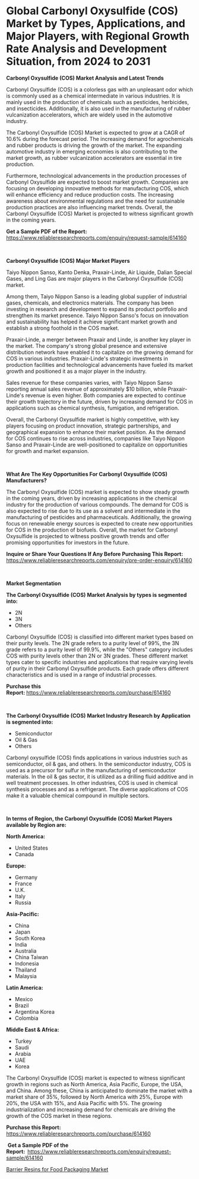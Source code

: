 <p><h1>Global Carbonyl Oxysulfide (COS) Market by Types, Applications, and Major Players, with Regional Growth Rate Analysis and Development Situation, from 2024 to 2031</h1></p><p><strong>Carbonyl Oxysulfide (COS) Market Analysis and Latest Trends</strong></p>
<p><p>Carbonyl Oxysulfide (COS) is a colorless gas with an unpleasant odor which is commonly used as a chemical intermediate in various industries. It is mainly used in the production of chemicals such as pesticides, herbicides, and insecticides. Additionally, it is also used in the manufacturing of rubber vulcanization accelerators, which are widely used in the automotive industry.</p><p>The Carbonyl Oxysulfide (COS) Market is expected to grow at a CAGR of 10.6% during the forecast period. The increasing demand for agrochemicals and rubber products is driving the growth of the market. The expanding automotive industry in emerging economies is also contributing to the market growth, as rubber vulcanization accelerators are essential in tire production. </p><p>Furthermore, technological advancements in the production processes of Carbonyl Oxysulfide are expected to boost market growth. Companies are focusing on developing innovative methods for manufacturing COS, which will enhance efficiency and reduce production costs. The increasing awareness about environmental regulations and the need for sustainable production practices are also influencing market trends. Overall, the Carbonyl Oxysulfide (COS) Market is projected to witness significant growth in the coming years.</p></p>
<p><strong>Get a Sample PDF of the Report:&nbsp;</strong> <a href="https://www.reliableresearchreports.com/enquiry/request-sample/614160">https://www.reliableresearchreports.com/enquiry/request-sample/614160</a></p>
<p>&nbsp;</p>
<p><strong>Carbonyl Oxysulfide (COS) Major Market Players</strong></p>
<p><p>Taiyo Nippon Sanso, Kanto Denka, Praxair-Linde, Air Liquide, Dalian Special Gases, and Ling Gas are major players in the Carbonyl Oxysulfide (COS) market. </p><p>Among them, Taiyo Nippon Sanso is a leading global supplier of industrial gases, chemicals, and electronics materials. The company has been investing in research and development to expand its product portfolio and strengthen its market presence. Taiyo Nippon Sanso's focus on innovation and sustainability has helped it achieve significant market growth and establish a strong foothold in the COS market.</p><p>Praxair-Linde, a merger between Praxair and Linde, is another key player in the market. The company's strong global presence and extensive distribution network have enabled it to capitalize on the growing demand for COS in various industries. Praxair-Linde's strategic investments in production facilities and technological advancements have fueled its market growth and positioned it as a major player in the industry.</p><p>Sales revenue for these companies varies, with Taiyo Nippon Sanso reporting annual sales revenue of approximately $10 billion, while Praxair-Linde's revenue is even higher. Both companies are expected to continue their growth trajectory in the future, driven by increasing demand for COS in applications such as chemical synthesis, fumigation, and refrigeration.</p><p>Overall, the Carbonyl Oxysulfide market is highly competitive, with key players focusing on product innovation, strategic partnerships, and geographical expansion to enhance their market position. As the demand for COS continues to rise across industries, companies like Taiyo Nippon Sanso and Praxair-Linde are well-positioned to capitalize on opportunities for growth and market expansion.</p></p>
<p>&nbsp;</p>
<p><strong>What Are The Key Opportunities For Carbonyl Oxysulfide (COS) Manufacturers?</strong></p>
<p><p>The Carbonyl Oxysulfide (COS) market is expected to show steady growth in the coming years, driven by increasing applications in the chemical industry for the production of various compounds. The demand for COS is also expected to rise due to its use as a solvent and intermediate in the manufacturing of pesticides and pharmaceuticals. Additionally, the growing focus on renewable energy sources is expected to create new opportunities for COS in the production of biofuels. Overall, the market for Carbonyl Oxysulfide is projected to witness positive growth trends and offer promising opportunities for investors in the future.</p></p>
<p><strong>Inquire or Share Your Questions If Any Before Purchasing This Report:</strong> <a href="https://www.reliableresearchreports.com/enquiry/pre-order-enquiry/614160">https://www.reliableresearchreports.com/enquiry/pre-order-enquiry/614160</a></p>
<p>&nbsp;</p>
<p><strong>Market Segmentation</strong></p>
<p><strong>The Carbonyl Oxysulfide (COS) Market Analysis by types is segmented into:</strong></p>
<p><ul><li>2N</li><li>3N</li><li>Others</li></ul></p>
<p><p>Carbonyl Oxysulfide (COS) is classified into different market types based on their purity levels. The 2N grade refers to a purity level of 99%, the 3N grade refers to a purity level of 99.9%, while the "Others" category includes COS with purity levels other than 2N or 3N grades. These different market types cater to specific industries and applications that require varying levels of purity in their Carbonyl Oxysulfide products. Each grade offers different characteristics and is used in a range of industrial processes.</p></p>
<p><strong>Purchase this Report:&nbsp;</strong><a href="https://www.reliableresearchreports.com/purchase/614160">https://www.reliableresearchreports.com/purchase/614160</a></p>
<p>&nbsp;</p>
<p><strong>The Carbonyl Oxysulfide (COS) Market Industry Research by Application is segmented into:</strong></p>
<p><ul><li>Semiconductor</li><li>Oil & Gas</li><li>Others</li></ul></p>
<p><p>Carbonyl oxysulfide (COS) finds applications in various industries such as semiconductor, oil & gas, and others. In the semiconductor industry, COS is used as a precursor for sulfur in the manufacturing of semiconductor materials. In the oil & gas sector, it is utilized as a drilling fluid additive and in well treatment processes. In other industries, COS is used in chemical synthesis processes and as a refrigerant. The diverse applications of COS make it a valuable chemical compound in multiple sectors.</p></p>
<p>&nbsp;</p>
<p><strong>In terms of Region, the Carbonyl Oxysulfide (COS) Market Players available by Region are:</strong></p>
<p>
    <p> <strong> North America: </strong>
        <ul>
            <li>United States</li>
            <li>Canada</li>
        </ul>
        </p> 
    <p> <strong> Europe: </strong>
        <ul>
            <li>Germany</li>
            <li>France</li>
            <li>U.K.</li>
            <li>Italy</li>
            <li>Russia</li>
        </ul>
        </p> 
    <p> <strong> Asia-Pacific: </strong>
        <ul>
            <li>China</li>
            <li>Japan</li>
            <li>South Korea</li>
            <li>India</li>
            <li>Australia</li>
            <li>China Taiwan</li>
            <li>Indonesia</li>
            <li>Thailand</li>
            <li>Malaysia</li>
        </ul>
        </p> 
    <p> <strong> Latin America: </strong>
        <ul>
            <li>Mexico</li>
            <li>Brazil</li>
            <li>Argentina Korea</li>
            <li>Colombia</li>
        </ul>
        </p> 
    <p> <strong> Middle East & Africa: </strong>
        <ul>
            <li>Turkey</li>
            <li>Saudi</li>
            <li>Arabia</li>
            <li>UAE</li>
            <li>Korea</li>
        </ul>
    </p>
    </p>
<p><p>The Carbonyl Oxysulfide (COS) market is expected to witness significant growth in regions such as North America, Asia Pacific, Europe, the USA, and China. Among these, China is anticipated to dominate the market with a market share of 35%, followed by North America with 25%, Europe with 20%, the USA with 15%, and Asia Pacific with 5%. The growing industrialization and increasing demand for chemicals are driving the growth of the COS market in these regions.</p></p>
<p><strong>Purchase this Report: </strong><a href="https://www.reliableresearchreports.com/purchase/614160">https://www.reliableresearchreports.com/purchase/614160</a></p>
<p>&nbsp;<strong>Get a Sample PDF of the Report:&nbsp;&nbsp;</strong><a href="https://www.reliableresearchreports.com/enquiry/request-sample/614160">https://www.reliableresearchreports.com/enquiry/request-sample/614160</a></p>
<p><strong></strong></p>
<p><p><a href="https://noble-drawer-34c.notion.site/Barrier-Resins-for-Food-Packaging-Market-Research-Report-Provides-thorough-Industry-Overview-which--13c9c26fc5364a768c9ee1c2b4d9bbe4">Barrier Resins for Food Packaging Market</a></p></p>